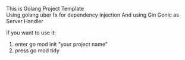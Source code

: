 This is Golang Project Template  
Using golang uber fx for dependency injection
And using Gin Gonic as Server Handler

if you want to use it:
1. enter go mod init "your project name"
2. press go mod tidy 